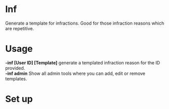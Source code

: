 # Inf
Generate a template for infractions. Good for those infraction reasons which are repetitive.  

# Usage  
**-inf [User ID] [Template]** generate a templated infraction reason for the ID provided.  
**-inf admin** Show all admin tools where you can add, edit or remove templates.  

# Set up
